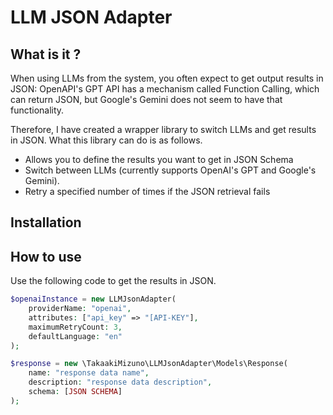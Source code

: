 # LLM JSON Adapter

## What is it ?

When using LLMs from the system, you often expect to get output results in JSON: OpenAPI's GPT API has a mechanism called Function Calling, which can return JSON, but Google's Gemini does not seem to have that functionality.

Therefore, I have created a wrapper library to switch LLMs and get results in JSON. What this library can do is as follows.

- Allows you to define the results you want to get in JSON Schema
- Switch between LLMs (currently supports OpenAI's GPT and Google's Gemini).
- Retry a specified number of times if the JSON retrieval fails

## Installation



## How to use

Use the following code to get the results in JSON.

```php
$openaiInstance = new LLMJsonAdapter(
    providerName: "openai",
    attributes: ["api_key" => "[API-KEY"],
    maximumRetryCount: 3,
    defaultLanguage: "en"
);

$response = new \TakaakiMizuno\LLMJsonAdapter\Models\Response(
    name: "response data name",
    description: "response data description",
    schema: [JSON SCHEMA]
);
```
